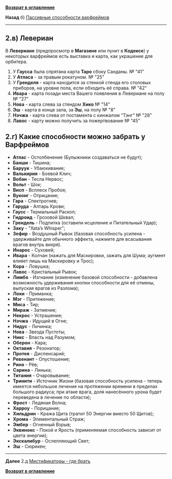 **[Возврат в оглавление](index.md)**

**Назад** б) [Пассивные способности варфреймов](02_b.md)
***


##   2.в) Левериан

   В **Левериане** (предпросмотр в **Магазине** или пункт в **Кодексе**) у некоторых варфреймов есть выставка и карта, как украшение для орбитера. 

   1. У **Гаусса** была спрятана карта **Таро** сбоку Санданы. № "41"
   2. У **Атласа** - за правым рокатуном. № "25"
   3. У **Гренделя** - карта находится за стенкой стенда его столовых приборов,  на уровне пола, если обходить её справа. № "42"
   4. **Ивара** - карта позади места Вашего появления в Левериане на полу № "27"
   5. **Нова** - карта слева за стендом **Хико** № "14"
   6. **Эш** - карта в конце зала, за **Эш**, на полу № "8"
   7. **Нэчжа** - карта слева от постамента с кинжалом "Тэнг" № "28"
   8. **Лавос** - карту можно получить за пожертвование  № "45"

##   2.г) Какие способности можно забрать у Варфреймов
 * **Атлас** - Остолбенение (Булыжники создаваться не будут);
 * **Банши** - Тишина;
 * **Баруук** - Убаюкивание;
 * **Валькирия** - Боевой Клич;
 * **Вобан** - Тесла Нервос;
 * **Вольт** - Шок;
 * **Висп** - Всплеск Пробоя;
 * **Вуконг** - Отрицание;
 * **Гара** - Спектрогнев;
 * **Гаруда** - Алтарь Крови;
 * **Гаусс** - Термальный Раскол;
 * **Гидроид** - Грозовой Шквал;
 * **Грендель** - Подпитка (оставили исцеление и Питательный Удар);
 * **Заку** - "Xata’s Whisper";
 * **Зефир** - Воздушный Рывок (базовая способность усилена - удерживайте для обычного эффекта, нажмите для всасывания врагов внутрь вихря).
 * **Инарос** - Суховей;
 * **Ивара** - Колчан (нажать для Маскировки, зажать для Шума; аугмент влияет лишь на Маскировку и Трос);
 * **Кора** - Ловушка;
 * **Лавос** - Кристальный Рывок;
 * **Лимбо** - Изгнание (изменение базовой способности - добавлена возможность удерживания кнопки способности для её отмены, выпуская врагов из Разлома);
 * **Локи** - Приманка;
 * **Мэг** - Притяжение;
 * **Миса** - Тир;
 * **Мираж** - Затмение;
 * **Некрос** - Устрашение;
 * **Нэчжа** - Идущий в Огне;
 * **Нидус** - Личинка;
 * **Нова** - Звезда Пустоты;
 * **Никс** - Власть над Разумом;
 * **Оберон** - Кара;
 * **Октавия** - Резонатор;
 * **Протея** - Диспенсарий;
 * **Ревенант** - Опустошение;
 * **Рино** - Рёв;
 * **Сарина** - Линька;
 * **Титания** - Очаровывание;
 * **Тринити** - Источник Жизни (базовая способность усилена - теперь имеется небольшое лечение на протяжении времени в пределах большого радиуса; при атаке врага, доля нанесённого урона будет переведена в лечение по области);
 * **Фрост** - Ледяная Волна;
 * **Харроу** - Порицание;
 * **Хильдрин** - Кража Щита (тратит 50 Энергии вместо 50 Щитов);
 * **Хрома** - Элементальный Страж;
 * **Эмбер** - Огненный Взрыв;
 * **Эквинокс** - Покой и Ярость (применяемая способность зависит от цвета энергии);
 * **Экскалибур** - Ослепляющий Свет;
 * **Эш** - Сюрикен;
 
***
**Далее** 2.д [Мистификаторы - где брать](02_d.md)

**[Возврат в оглавление](index.md)**
